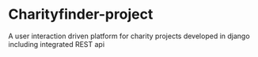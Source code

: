 # Charityfinder-project
A user interaction driven platform for charity projects developed in django including integrated REST api
